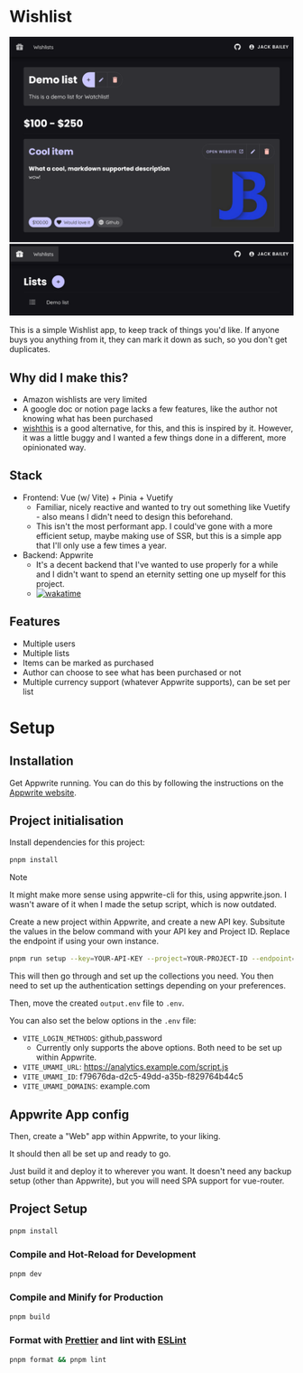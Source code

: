 # Wishlist

![list with 1 item](<docs/Screenshot 2024-06-29 at 17-52-37 Wishlist.png>)
![list of lists with 1 list](<docs/Screenshot 2024-06-29 at 17-51-25 Wishlist.png>)

This is a simple Wishlist app, to keep track of things you'd like. If anyone buys you anything from it, they can mark it down as such, so you don't get duplicates.

## Why did I make this?

- Amazon wishlists are very limited
- A google doc or notion page lacks a few features, like the author not knowing what has been purchased
- [wishthis](https://github.com/wishthis/wishthis) is a good alternative, for this, and this is inspired by it. However, it was a little buggy and I wanted a few things done in a different, more opinionated way.

## Stack

- Frontend: Vue (w/ Vite) + Pinia + Vuetify
    - Familiar, nicely reactive and wanted to try out something like Vuetify - also means I didn't need to design this beforehand.
    - This isn't the most performant app. I could've gone with a more efficient setup, maybe making use of SSR, but this is a simple app that I'll only use a few times a year. 
- Backend: Appwrite
    - It's a decent backend that I've wanted to use properly for a while and I didn't want to spend an eternity setting one up myself for this project.
    - [![wakatime](https://wakatime.com/badge/user/aab4eaf1-e07e-49cd-89d9-234064f91994/project/3ea91771-baff-4b33-b5b5-bb87aca0a66d.svg?style=for-the-badge)](https://wakatime.com/badge/user/aab4eaf1-e07e-49cd-89d9-234064f91994/project/3ea91771-baff-4b33-b5b5-bb87aca0a66d)

## Features

- Multiple users
- Multiple lists
- Items can be marked as purchased
- Author can choose to see what has been purchased or not
- Multiple currency support (whatever Appwrite supports), can be set per list

# Setup

## Installation

Get Appwrite running. You can do this by following the instructions on the [Appwrite website](https://appwrite.io/docs/installation).

## Project initialisation

Install dependencies for this project:

```sh
pnpm install
```

> [!NOTE]  
> It might make more sense using appwrite-cli for this, using appwrite.json. I wasn't aware of it when I made the setup script, which is now outdated.

Create a new project within Appwrite, and create a new API key. Subsitute the values in the below command with your API key and Project ID. Replace the endpoint if using your own instance.

```sh
pnpm run setup --key=YOUR-API-KEY --project=YOUR-PROJECT-ID --endpoint=https://cloud.appwrite.io/v1
```

This will then go through and set up the collections you need. You then need to set up the authentication settings depending on your preferences.

Then, move the created `output.env` file to `.env`.

You can also set the below options in the `.env` file:

- `VITE_LOGIN_METHODS`: github,password
    - Currently only supports the above options. Both need to be set up within Appwrite.
- `VITE_UMAMI_URL`: https://analytics.example.com/script.js
- `VITE_UMAMI_ID`: f79676da-d2c5-49dd-a35b-f829764b44c5
- `VITE_UMAMI_DOMAINS`: example.com

## Appwrite App config

Then, create a "Web" app within Appwrite, to your liking.

It should then all be set up and ready to go.

Just build it and deploy it to wherever you want. It doesn't need any backup setup (other than Appwrite), but you will need SPA support for vue-router.

## Project Setup

```sh
pnpm install
```

### Compile and Hot-Reload for Development

```sh
pnpm dev
```

### Compile and Minify for Production

```sh
pnpm build
```

### Format with [Prettier](https://prettier.io/) and lint with [ESLint](https://eslint.org/)

```sh
pnpm format && pnpm lint
```
